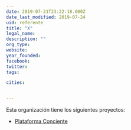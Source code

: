 ```yaml
---
date: 2019-07-21T23:22:18.000Z
date_last_modified: 2019-07-24
uid: referente
title: "X"
legal_name: 
description: ""
org_type: 
website: 
year_founded: 
facebook: 
twitter: 
tags:

cities: 


---
```


Esta organización tiene los siguientes proyectos:

- [Plataforma Conciente](/proyectos/plataforma-conciencia)
